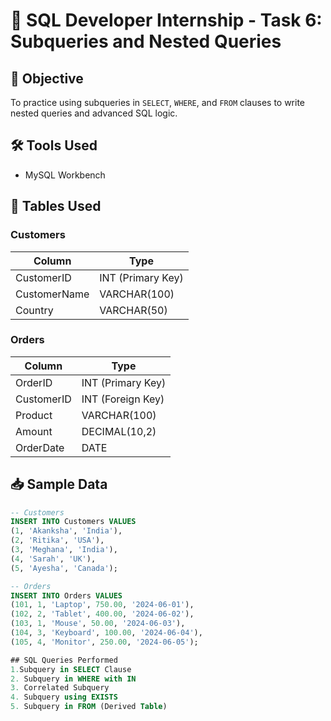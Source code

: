 # 💼 SQL Developer Internship - Task 6: Subqueries and Nested Queries

## 📌 Objective
To practice using subqueries in `SELECT`, `WHERE`, and `FROM` clauses to write nested queries and advanced SQL logic.

## 🛠 Tools Used
- MySQL Workbench

## 🧱 Tables Used
### Customers
| Column        | Type         |
|---------------|--------------|
| CustomerID    | INT (Primary Key) |
| CustomerName  | VARCHAR(100) |
| Country       | VARCHAR(50)  |

### Orders
| Column        | Type         |
|---------------|--------------|
| OrderID       | INT (Primary Key) |
| CustomerID    | INT (Foreign Key) |
| Product       | VARCHAR(100) |
| Amount        | DECIMAL(10,2) |
| OrderDate     | DATE         |

## 📥 Sample Data
```sql
-- Customers
INSERT INTO Customers VALUES
(1, 'Akanksha', 'India'),
(2, 'Ritika', 'USA'),
(3, 'Meghana', 'India'),
(4, 'Sarah', 'UK'),
(5, 'Ayesha', 'Canada');

-- Orders
INSERT INTO Orders VALUES
(101, 1, 'Laptop', 750.00, '2024-06-01'),
(102, 2, 'Tablet', 400.00, '2024-06-02'),
(103, 1, 'Mouse', 50.00, '2024-06-03'),
(104, 3, 'Keyboard', 100.00, '2024-06-04'),
(105, 4, 'Monitor', 250.00, '2024-06-05');

## SQL Queries Performed
1.Subquery in SELECT Clause
2. Subquery in WHERE with IN
3. Correlated Subquery
4. Subquery using EXISTS
5. Subquery in FROM (Derived Table)
